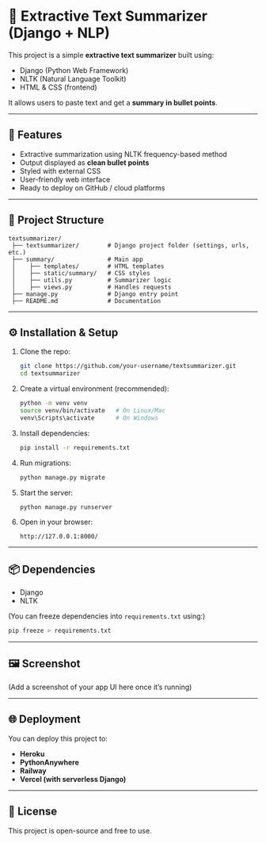 # 📝 Extractive Text Summarizer (Django + NLP)

This project is a simple **extractive text summarizer** built using:
- Django (Python Web Framework)
- NLTK (Natural Language Toolkit)
- HTML & CSS (frontend)

It allows users to paste text and get a **summary in bullet points**.

---

## 🚀 Features
- Extractive summarization using NLTK frequency-based method
- Output displayed as **clean bullet points**
- Styled with external CSS
- User-friendly web interface
- Ready to deploy on GitHub / cloud platforms

---

## 📂 Project Structure
```
textsummarizer/
 ├── textsummarizer/        # Django project folder (settings, urls, etc.)
 ├── summary/               # Main app
 │    ├── templates/        # HTML templates
 │    ├── static/summary/   # CSS styles
 │    ├── utils.py          # Summarizer logic
 │    ├── views.py          # Handles requests
 ├── manage.py              # Django entry point
 ├── README.md              # Documentation
```

---

## ⚙️ Installation & Setup

1. Clone the repo:
   ```bash
   git clone https://github.com/your-username/textsummarizer.git
   cd textsummarizer
   ```

2. Create a virtual environment (recommended):
   ```bash
   python -m venv venv
   source venv/bin/activate   # On Linux/Mac
   venv\Scripts\activate      # On Windows
   ```

3. Install dependencies:
   ```bash
   pip install -r requirements.txt
   ```

4. Run migrations:
   ```bash
   python manage.py migrate
   ```

5. Start the server:
   ```bash
   python manage.py runserver
   ```

6. Open in your browser:
   ```
   http://127.0.0.1:8000/
   ```

---

## 📦 Dependencies
- Django
- NLTK

(You can freeze dependencies into `requirements.txt` using:)
```bash
pip freeze > requirements.txt
```

---

## 🖼️ Screenshot
(Add a screenshot of your app UI here once it’s running)

---

## 🌐 Deployment
You can deploy this project to:
- **Heroku**
- **PythonAnywhere**
- **Railway**
- **Vercel (with serverless Django)**

---

## 📜 License
This project is open-source and free to use.
